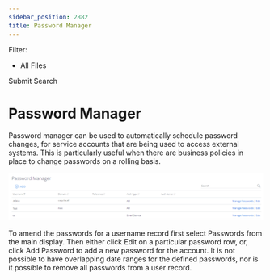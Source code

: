 ```yaml
---
sidebar_position: 2882
title: Password Manager
---
```


Filter: 

* All Files

Submit Search

# Password Manager

Password manager can be used to automatically schedule password changes, for service accounts that are being used to access external systems. This is particularly useful when there are business policies in place to change passwords on a rolling basis.

[![](../../../../../static/images/DataClassification_5.7/Content/Resources/Images/passwordmanager_thumb_0_0.png)](../../Resources/Images/passwordmanager.png)

To amend the passwords for a username record first select Passwords from the main display. Then either click Edit on a particular password row, or, click Add Password to add a new password for the account. It is not possible to have overlapping date ranges for the defined passwords, nor is it possible to remove all passwords from a user record.